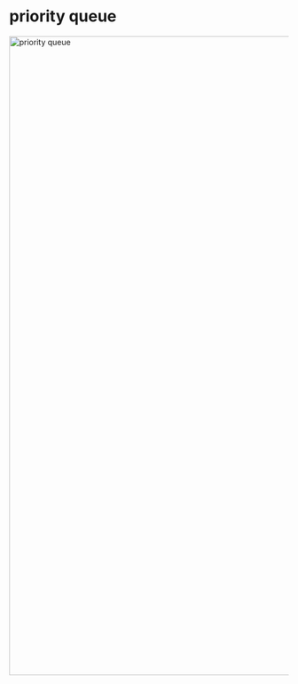 # priority queue

<img width="1151" alt="priority queue" src="https://user-images.githubusercontent.com/1209204/209645760-762a0e06-e0bb-4bf7-8601-c08486821c9b.png">

